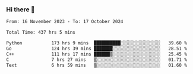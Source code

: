 ### Hi there 👋

<!--
**floyiac/floyiac** is a ✨ _special_ ✨ repository because its `README.md` (this file) appears on your GitHub profile.

Here are some ideas to get you started:

- 🔭 I’m currently working on ...
- 🌱 I’m currently learning ...
- 👯 I’m looking to collaborate on ...
- 🤔 I’m looking for help with ...
- 💬 Ask me about ...
- 📫 How to reach me: ...
- 😄 Pronouns: ...
- ⚡ Fun fact: ...
-->

<!--START_SECTION:waka-->

```txt
From: 16 November 2023 - To: 17 October 2024

Total Time: 437 hrs 5 mins

Python           173 hrs 9 mins  ██████████░░░░░░░░░░░░░░░   39.60 %
Go               124 hrs 39 mins ███████░░░░░░░░░░░░░░░░░░   28.51 %
C++              111 hrs 17 mins ██████▒░░░░░░░░░░░░░░░░░░   25.45 %
C                7 hrs 27 mins   ▒░░░░░░░░░░░░░░░░░░░░░░░░   01.71 %
Text             6 hrs 59 mins   ▒░░░░░░░░░░░░░░░░░░░░░░░░   01.60 %
```

<!--END_SECTION:waka-->
